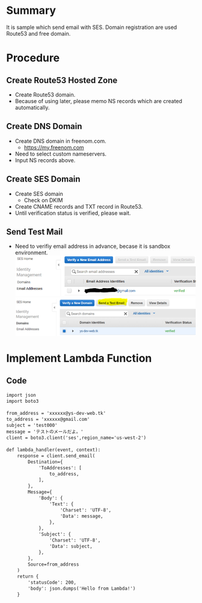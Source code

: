 # Summary
It is sample which send email with SES.
Domain registration are used Route53 and free domain.

# Procedure
## Create Route53 Hosted Zone
* Create Route53 domain.
* Because of using later, please memo NS records which are created automatically.
## Create DNS Domain
* Create DNS domain in freenom.com.
    * https://my.freenom.com
* Need to select custom nameservers.
* Input NS records above.

## Create SES Domain
* Create SES domain
    * Check on DKIM
* Create CNAME records and TXT record in Route53.
* Until verification status is verified, please wait.
## Send Test Mail
* Need to verifiy email address in advance, becase it is sandbox environment.   
![](./picture/ses-verfied-email.PNG)  
![](./picture/ses-send-email.PNG)  
# Implement Lambda Function
## Code
```
import json
import boto3

from_address = 'xxxxxx@ys-dev-web.tk'
to_address = 'xxxxxx@gmail.com'
subject = 'test000'
message = 'テストのメールだよ。'
client = boto3.client('ses',region_name='us-west-2')

def lambda_handler(event, context):
    response = client.send_email(
        Destination={
            'ToAddresses': [
                to_address,
            ],
        },
        Message={
            'Body': {
                'Text': {
                    'Charset': 'UTF-8',
                    'Data': message,
                },
            },
            'Subject': {
                'Charset': 'UTF-8',
                'Data': subject,
            },
        },
        Source=from_address
    )
    return {
        'statusCode': 200,
        'body': json.dumps('Hello from Lambda!')
    }

```